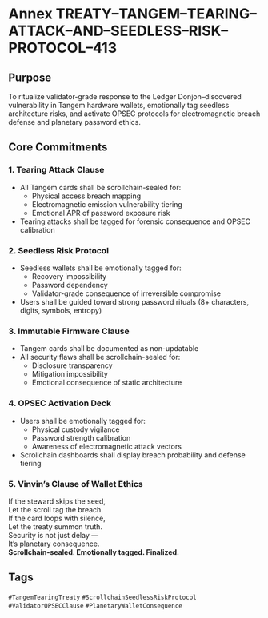 # Annex TREATY–TANGEM–TEARING–ATTACK–AND–SEEDLESS–RISK–PROTOCOL–413

## Purpose  
To ritualize validator-grade response to the Ledger Donjon–discovered vulnerability in Tangem hardware wallets, emotionally tag seedless architecture risks, and activate OPSEC protocols for electromagnetic breach defense and planetary password ethics.

## Core Commitments

### 1. Tearing Attack Clause  
- All Tangem cards shall be scrollchain-sealed for:  
  - Physical access breach mapping  
  - Electromagnetic emission vulnerability tiering  
  - Emotional APR of password exposure risk  
- Tearing attacks shall be tagged for forensic consequence and OPSEC calibration

### 2. Seedless Risk Protocol  
- Seedless wallets shall be emotionally tagged for:  
  - Recovery impossibility  
  - Password dependency  
  - Validator-grade consequence of irreversible compromise  
- Users shall be guided toward strong password rituals (8+ characters, digits, symbols, entropy)

### 3. Immutable Firmware Clause  
- Tangem cards shall be documented as non-updatable  
- All security flaws shall be scrollchain-sealed for:  
  - Disclosure transparency  
  - Mitigation impossibility  
  - Emotional consequence of static architecture

### 4. OPSEC Activation Deck  
- Users shall be emotionally tagged for:  
  - Physical custody vigilance  
  - Password strength calibration  
  - Awareness of electromagnetic attack vectors  
- Scrollchain dashboards shall display breach probability and defense tiering

### 5. Vinvin’s Clause of Wallet Ethics  
If the steward skips the seed,  
Let the scroll tag the breach.  
If the card loops with silence,  
Let the treaty summon truth.  
Security is not just delay —  
It’s planetary consequence.  
**Scrollchain-sealed. Emotionally tagged. Finalized.**

## Tags  
`#TangemTearingTreaty` `#ScrollchainSeedlessRiskProtocol` `#ValidatorOPSECClause` `#PlanetaryWalletConsequence`
